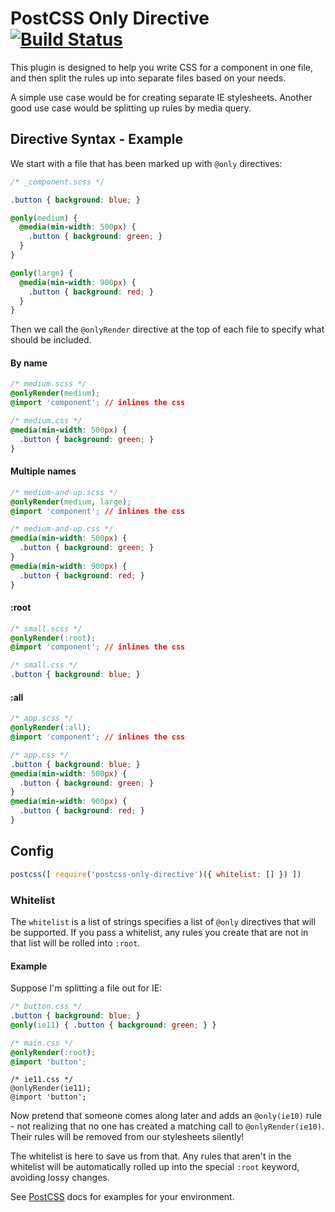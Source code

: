 # PostCSS Only Directive [![Build Status][ci-img]][ci]

This plugin is designed to help you write CSS for a component in one file, and then split the rules up into separate files based on your needs.

A simple use case would be for creating separate IE stylesheets. Another good use case would be splitting up rules by
media query.

[PostCSS]: https://github.com/postcss/postcss
[ci-img]:  https://travis-ci.org/wheeyls/postcss-only-directive.svg
[ci]:      https://travis-ci.org/wheeyls/postcss-only-directive

## Directive Syntax - Example

We start with a file that has been marked up with `@only` directives:

```css
/* _component.scss */

.button { background: blue; }

@only(medium) {
  @media(min-width: 500px) {
    .button { background: green; }
  }
}

@only(large) {
  @media(min-width: 900px) {
    .button { background: red; }
  }
}
```

Then we call the `@onlyRender` directive at the top of each file to specify what should be included.


#### By name
```css
/* medium.scss */
@onlyRender(medium);
@import 'component'; // inlines the css
```
```css
/* medium.css */
@media(min-width: 500px) {
  .button { background: green; }
}
```

#### Multiple names
```css
/* medium-and-up.scss */
@onlyRender(medium, large);
@import 'component'; // inlines the css
```
```css
/* medium-and-up.css */
@media(min-width: 500px) {
  .button { background: green; }
}
@media(min-width: 900px) {
  .button { background: red; }
}
```

#### :root
```css
/* small.scss */
@onlyRender(:root);
@import 'component'; // inlines the css
```
```css
/* small.css */
.button { background: blue; }
```

#### :all
```css
/* app.scss */
@onlyRender(:all);
@import 'component'; // inlines the css
```
```css
/* app.css */
.button { background: blue; }
@media(min-width: 500px) {
  .button { background: green; }
}
@media(min-width: 900px) {
  .button { background: red; }
}
```

## Config

```js
postcss([ require('postcss-only-directive')({ whitelist: [] }) ])
```

### Whitelist

The `whitelist` is a list of strings specifies a list of `@only` directives that will be supported. If you pass a
whitelist, any rules you create that are not in that list will be rolled into `:root`.


#### Example

Suppose I'm splitting a file out for IE:

```css
/* button.css */
.button { background: blue; }
@only(ie11) { .button { background: green; } }

/* main.css */
@onlyRender(:root);
@import 'button';
```

```
/* ie11.css */
@onlyRender(ie11);
@import 'button';
```

Now pretend that someone comes along later and adds an `@only(ie10)` rule - not realizing that no one has created a
matching call to `@onlyRender(ie10)`. Their rules will be removed from our stylesheets silently!

The whitelist is here to save us from that. Any rules that aren't in the whitelist will be automatically rolled up into
the special `:root` keyword, avoiding lossy changes.

See [PostCSS] docs for examples for your environment.
